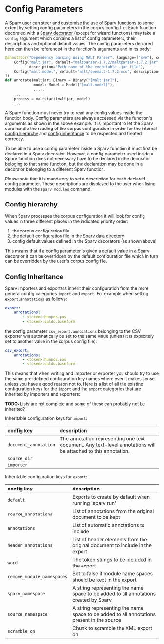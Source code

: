 # Config Parameters

A Sparv user can steer and customise the use of Sparv functions to some extent by setting config parameters in the
corpus config file. Each function decorated with a [Sparv decorator](developers-guide/sparv-decorators) (except for
wizard functions) may take a `config` argument which contains a list of config parameters, their descriptions and
optional default values. The config parameters declared here can then be referenced in the function's arguments and in
its body:
```python
@annotator("Dependency parsing using MALT Parser", language=["swe"], config=[
    Config("malt.jar", default="maltparser-1.7.2/maltparser-1.7.2.jar",
           description="Path name of the executable .jar file"),
    Config("malt.model", default="malt/swemalt-1.7.2.mco", description="Path to MALT model")
])
def annotate(maltjar: Binary = Binary("[malt.jar]"),
             model: Model = Model("[malt.model]"),
             ...):
    ...
    process = maltstart(maltjar, model)
    ...
```

A Sparv function must never try to read any config values inside the function body. Config parameters are always
accessed via the function's arguments as shown in the above example. It is important to let the Sparv core handle the
reading of the corpus configuration in order for the internal [config hierarchy](#config-hierarchy) and [config
inheritance](#config-inheritance) to be respected and treated correctly.

To be able to use a config parameter inside a Sparv function it must first be declared in a Sparv decorator. However, a
config parameter used inside a Sparv function does not necessary have to be declared in the decorator beloging to that
same function, but the declaration may be done in a decorator belonging to a different Sparv function.

Please note that it is mandatory to set a description for each declared config parameter. These descriptions are
displayed to the user when lising modules with the `sparv modules` command.


## Config hierarchy

When Sparv processes the corpus configuration it will look for config values in three different places in the indicated
priority order:
1. the corpus configuration file
2. the default configuration file in the [Sparv data directory](user-manual/installation-and-setup.md#setting-up-sparv)
3. config default values defined in the Sparv decorators (as shown above)

This means that if a config parameter is given a default value in a Sparv decorator it can be overridden by the default
configuration file which in turn can be overridden by the user's corpus config file.


## Config Inheritance

Sparv importers and exporters inherit their configuration from the more general config categories `import` and `export`.
For example when setting `export.annotations` as follows:
```yaml
export:
    annotations:
        - <token>:hunpos.pos
        - <token>:saldo.baseform
```
the config parameter `csv_export.annotations` belonging to the CSV exporter will automatically be set to the same value
(unless it is explicitely set to another value in the corpus config file):
```yaml
csv_export:
    annotations:
        - <token>:hunpos.pos
        - <token>:saldo.baseform
```

This means that when writing and importer or exporter you should try to use the same pre-defined configuration key names
where ever it makes sense unless you have a good reason not to. Here is a list of all the existing configuration keys
for the `import` and the `export` categories that are inherited by importers and exporters:

**TODO:** Lists are not complete and some of these can probably not be inherited?

Inheritable configuration keys for `import`:

| config key | description |
|:-----------|:------------|
|`document_annotation` | The annotation representing one text document. Any text-level annotations will be attached to this annotation.
|`source_dir`          | 
|`importer`            | 

Inheritable configuration keys for `export`:

| config key | description |
|:-----------|:------------|
|`default`                  | Exports to create by default when running 'sparv run'
|`source_annotations`       | List of annotations from the original document to be kept
|`annotations`              | List of automatic annotations to include
|`header_annotations`       | List of header elements from the original document to include in the export
|`word`                     | The token strings to be included in the export
|`remove_module_namespaces` | Set to false if module name spaces should be kept in the export
|`sparv_namespace`          | A string representing the name space to be added to all annotations created by Sparv
|`source_namespace`         | A string representing the name space to be added to all annotations present in the source
|`scramble_on`              | Chunk to scramble the XML export on
